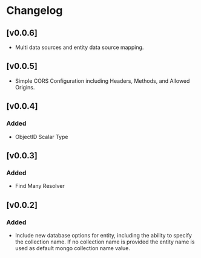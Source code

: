 # Changelog

## [v0.0.6]
- Multi data sources and entity data source mapping.

## [v0.0.5]
- Simple CORS Configuration including Headers, Methods, and Allowed Origins.

## [v0.0.4]

### Added
- ObjectID Scalar Type

## [v0.0.3]

### Added
- Find Many Resolver

## [v0.0.2]

### Added
- Include new database options for entity, including the ability to specify the collection name. If no collection name is provided the entity name is used as default mongo collection name value.
